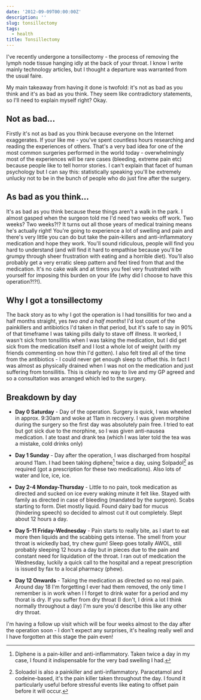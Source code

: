 ```yaml
---
date: '2012-09-09T00:00:00Z'
description: ''
slug: tonsillectomy
tags:
  - health
title: Tonsillectomy
---
```


I've recently undergone a tonsillectomy - the process of removing the lymph node
tissue hanging idly at the back of your throat. I know I write mainly technology
articles, but I thought a departure was warranted from the usual faire.

My main takeaway from having it done is twofold: it's not as bad as you think
and it's as bad as you think. They seem like contradictory statements, so I'll
need to explain myself right? Okay.

## Not as bad...

Firstly it's not as bad as you think because everyone on the Internet
exaggerates. If your like me - you've spent countless hours researching and
reading the experiences of others. That's a very bad idea for one of the most
common surgeries performed in the world today - overwhelmingly most of the
experiences will be rare cases (bleeding, extreme pain etc) because people like
to tell horror stories. I can't explain that facet of human psychology but I can
say this: statistically speaking you'll be extremely unlucky not to be in the
bunch of people who do just fine after the surgery.

## As bad as you think...

It's as bad as you think because these things aren't a walk in the park. I
almost gasped when the surgeon told me I'd need two weeks off work. Two weeks?
Two weeks?!? It turns out all those years of medical training means he's
actually right! You're going to experience a lot of swelling and pain and
there's very little you can do but take the pain-killers and anti-inflammatory
medication and hope they work. You'll sound ridiculous, people will find you
hard to understand (and will find it hard to empathise because you'll be grumpy
through sheer frustration with eating and a horrible diet). You'll also probably
get a very erratic sleep pattern and feel tired from that and the medication.
It's no cake walk and at times you feel very frustrated with yourself for
imposing this burden on your life (why did I choose to have this operation?!?!).

## Why I got a tonsillectomy

The back story as to why I got the operation is I had tonsillitis for two and a
half months straight, yes _two and a half months_! I'd lost count of the
painkillers and antibiotics I'd taken in that period, but it's safe to say in
90% of that timeframe I was taking pills daily to stave off illness. It worked,
I wasn't sick from tonsillitis when I was taking the medication, but I did get
sick from the medication itself and I lost a whole lot of weight (with my
friends commenting on how thin I'd gotten). I also felt tired all of the time
from the antibiotics - I could never get enough sleep to offset this. In fact I
was almost as physically drained when I was not on the medication and just
suffering from tonsillitis. This is clearly no way to live and my GP agreed and
so a consultation was arranged which led to the surgery.

## Breakdown by day

- **Day 0 Saturday** - Day of the operation. Surgery is quick, I was wheeled in
  approx. 9:30am and woke at 11am in recovery. I was given morphine during the
  surgery so the first day was absolutely pain free. I tried to eat but got sick
  due to the morphine, so I was given anti-nausea medication. I ate toast and
  drank tea (which I was later told the tea was a mistake, cold drinks only)

- **Day 1 Sunday** - Day after the operation, I was discharged from hospital
  around 11am. I had been taking diphene[^1] twice a day, using Solpadol[^2] as
  required (got a prescription for these two medications). Also lots of water
  and Ice, ice, ice.

- **Day 2-4 Monday-Thursday** - Little to no pain, took medication as directed
  and sucked on ice every waking minute it felt like. Stayed with family as
  directed in case of bleeding (mandated by the surgeon). Scabs starting to
  form. Diet mostly liquid. Found dairy bad for mucus (hindering speech) so
  decided to almost cut it out completely. Slept about 12 hours a day.

- **Day 5-11 Friday-Wednesday** - Pain starts to really bite, as I start to eat
  more then liquids and the scabbing gets intense. The smell from your throat is
  wickedly bad, try chew gum! Sleep goes totally AWOL, still probably sleeping
  12 hours a day but in pieces due to the pain and constant need for liquidation
  of the throat. I ran out of medication the Wednesday, luckily a quick call to
  the hospital and a repeat prescription is issued by fax to a local pharmacy
  (phew).

- **Day 12 Onwards** - Taking the medication as directed so no real pain. Around
  day 18 I'm forgetting I ever had them removed, the only time I remember is in
  work when I I forget to drink water for a period and my thorat is dry. If you
  suffer from dry throat (I don't, I drink a lot I think normally throughout a
  day) I'm sure you'd describe this like any other dry throat.

I'm having a follow up visit which will be four weeks almost to the day after
the operation soon - I don't expect any surprises, it's healing really well and
I have forgotten at this stage the pain even!

[^1]:
    Diphene is a pain-killer and anti-inflammatory. Taken twice a day in my
    case, I found it indispensable for the very bad swelling I had.

[^2]:
    Soloadol is also a painkiller and anti-inflammatory. Paracetamol and
    codeine-based, it's the pain killer taken throughout the day. I found it
    particularly useful before stressful events like eating to offset pain
    before it will occur.
